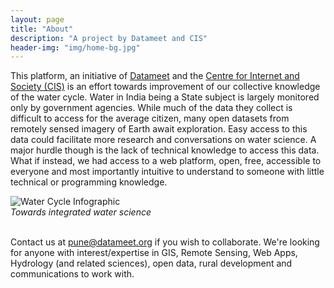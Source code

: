 ```yaml
---
layout: page
title: "About"
description: "A project by Datameet and CIS"
header-img: "img/home-bg.jpg"
---
```


This platform, an initiative of [Datameet](http://datameet.org/) and the [Centre for Internet and Society (CIS)](https://cis-india.org/) is an effort towards improvement of our collective knowledge of the water cycle. Water in India being a State subject is largely monitored only by government agencies. While much of the data they collect is difficult to access for the average citizen, many open datasets from remotely sensed imagery of Earth await exploration. Easy access to this data could facilitate more research and conversations on water science. A major hurdle though is the lack of technical knowledge to access this data. What if instead, we had access to a web platform, open, free, accessible to everyone and most importantly intuitive to understand to someone with little technical or programming knowledge.

![Water Cycle Infographic](https://github.com/datameet-pune/water-data-portal/blob/gh-pages/img/Water%20Cycle%20Data.png)
<br>*Towards integrated water science*

<br> Contact us at pune@datameet.org if you wish to collaborate. We're looking for anyone with interest/expertise in GIS, Remote Sensing, Web Apps, Hydrology (and related sciences), open data, rural development and communications to work with.
